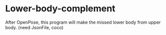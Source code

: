 # Lower-body-complement
After OpenPose, this program will make the missed lower body from upper body. (need JsonFile, coco)

